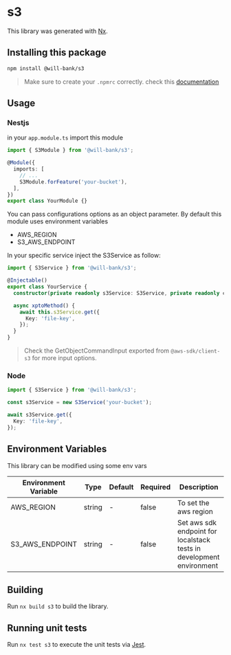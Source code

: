 # s3

This library was generated with [Nx](https://nx.dev).

## Installing this package

```bash
npm install @will-bank/s3
```

> Make sure to create your `.npmrc` correctly. check this [documentation](../../docs/NPMRC.md)

## Usage

### Nestjs

in your `app.module.ts` import this module

```ts
import { S3Module } from '@will-bank/s3';

@Module({
  imports: [
    // ...
    S3Module.forFeature('your-bucket'),
  ],
})
export class YourModule {}
```

You can pass configurations options as an object parameter. By default this module uses environment variables

- AWS_REGION
- S3_AWS_ENDPOINT

In your specific service inject the S3Service as follow:

```ts
import { S3Service } from '@will-bank/s3';

@Injectable()
export class YourService {
  constructor(private readonly s3Service: S3Service, private readonly configService: ConfigService) {}

  async xptoMethod() {
    await this.s3Service.get({
      Key: 'file-key',
    });
  }
}
```

> Check the GetObjectCommandInput exported from `@aws-sdk/client-s3` for more input options.

### Node

```ts
import { S3Service } from '@will-bank/s3';

const s3Service = new S3Service('your-bucket');

await s3Service.get({
  Key: 'file-key',
});
```

## Environment Variables

This library can be modified using some env vars

| Environment Variable | Type   | Default | Required | Description                                                          |
| -------------------- | ------ | ------- | -------- | -------------------------------------------------------------------- |
| AWS_REGION           | string | -       | false    | To set the aws region                                                |
| S3_AWS_ENDPOINT      | string | -       | false    | Set aws sdk endpoint for localstack tests in development environment |

## Building

Run `nx build s3` to build the library.

## Running unit tests

Run `nx test s3` to execute the unit tests via [Jest](https://jestjs.io).
